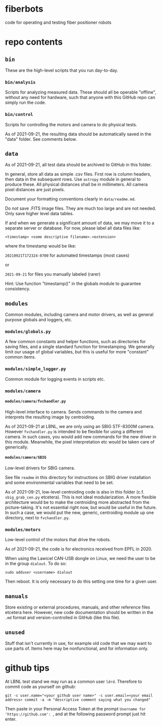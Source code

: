 # fiberbots
code for operating and testing fiber positioner robots

# repo contents

## `bin`
These are the high-level scripts that you run day-to-day.

### `bin/analysis`
Scripts for analyzing measured data. These should all be operable "offline", without any need for hardware, such that anyone with this GitHub repo can simply run the code.

### `bin/control`
Scripts for controlling the motors and camera to do physical tests.

As of 2021-09-21, the resulting data should be automatically saved in the "data" folder. See comments below.

## `data`
As of 2021-09-21, all test data should be archived to GitHub in this folder.

In general, store all data as simple .csv files. First row is column headers, then data in the subsequent rows. Use `astropy` module in general to produce these. All physical distances shall be in millimeters. All camera pixel distances are just pixels.

Document your formatting conventions clearly in `data/readme.md`.

Do *not* save .FITS image files. They are much too large and are not needed. Only save higher level data tables.

If and when we generate a significant amount of data, we may move it to a separate server or database. For now, please label all data files like:

`<timestamp> <some descriptive filename>.<extension>`

where the timestamp would be like:

`20210921T172324-0700` for automated timestamps (most cases)

or

`2021-09-21` for files you manually labeled (rarer)

Hint: Use function "timestamp()" in the globals module to guarantee consistency.

## `modules`
Common modules, including camera and motor drivers, as well as general purpose globals and loggers, etc.

### `modules/globals.py`
A few common constants and helper functions, such as directories for saving files, and a single standard function for timestamping. We generally limit our usage of global variables, but this is useful for more "constant" common items.

### `modules/simple_logger.py`
Common module for logging events in scripts etc.

### `modules/camera`
#### `modules/camera/fvchandler.py`
High-level interface to camera. Sends commands to the camera and interprets the resulting image by centroiding. 

As of 2021-09-21 at LBNL, we are only using an SBIG STF-8300M camera. However `fvchandler.py` is intended to be flexible for using a different camera. In such cases, you would add new commands for the new driver in this module. Meanwhile, the pixel interpretation etc would be taken care of generically.

#### `modules/camera/SBIG`
Low-level drivers for SBIG camera.

See file `readme` in this directory for instructions on SBIG driver installation and some environmental variables that need to be set.

As of 2021-09-21, low-level centroiding code is also in this folder (c.f. `sbig_grab_cen.py` etcetera). This is not ideal modularization. A more flexible architecture would be to make the centroiding more abstracted from the picture-taking. It's not essential right now, but would be useful in the future. In such a case, we would put the new, generic, centroiding module up one directory, next to `fvchandler.py`.

### `modules/motors`
Low-level control of the motors that drive the robots.

As of 2021-09-21, the code is for electronics received from EPFL in 2020.

When using the Lawicel CAN-USB dongle on Linux, we need the user to be in the group `dialout`. To do so:
~~~
sudo adduser <username> dialout
~~~
Then reboot. It is only necessary to do this setting one time for a given user.

## `manuals`
Store existing or external procedures, manuals, and other reference files etcetera here. However, new code documentation should be written in the `.md` format and version-controlled in GitHub (like this file). 
## `unused`
Stuff that isn't currently in use, for example old code that we may want to use parts of. Items here may be nonfunctional, and for information only.

# github tips
At LBNL test stand we may run as a common user `ldrd`. Therefore to commit code as yourself on github:
~~~
git -c user.name="<your github user name>" -c user.email=<your email address> commit -a -m "descriptive comment saying what you changed"
~~~
Then paste in your Personal Access Token at the prompt `Username for 'https://github.com': `, and at the following password prompt just hit enter.


